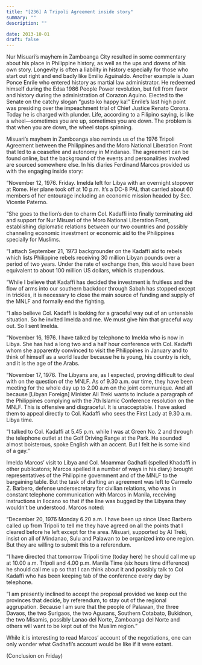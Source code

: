 ```yaml
---
title: "[236] A Tripoli Agreement inside story"
summary: ""
description: ""

date: 2013-10-01
draft: false
---
```


Nur Misuari’s mayhem in Zamboanga City resulted in some commentary about his place in Philippine history, as well as the ups and downs of his own story. Longevity is often a liability in history especially for those who start out right and end badly like Emilio Aguinaldo. Another example is Juan Ponce Enrile who entered history as martial law administrator. He redeemed himself during the Edsa 1986 People Power revolution, but fell from favor and history during the administration of Corazon Aquino. Elected to the Senate on the catchy slogan “gusto ko happy ka!” Enrile’s last high point was presiding over the impeachment trial of Chief Justice Renato Corona. Today he is charged with plunder. Life, according to a Filipino saying, is like a wheel—sometimes you are up, sometimes you are down. The problem is that when you are down, the wheel stops spinning.

Misuari’s mayhem in Zamboanga also reminds us of the 1976 Tripoli Agreement between the Philippines and the Moro National Liberation Front that led to a ceasefire and autonomy in Mindanao. The agreement can be found online, but the background of the events and personalities involved are sourced somewhere else. In his diaries Ferdinand Marcos provided us with the engaging inside story:

“November 12, 1976. Friday. Imelda left for Libya with an overnight stopover at Rome. Her plane took off at 10 p.m. It’s a DC-8 PAL that carried about 60 members of her entourage including an economic mission headed by Sec. Vicente Paterno.

“She goes to the lion’s den to charm Col. Kadaffi into finally terminating aid and support for Nur Misuari of the Moro National Liberation Front, establishing diplomatic relations between our two countries and possibly channeling economic investment or economic aid to the Philippines specially for Muslims.

“I attach September 21, 1973 backgrounder on the Kadaffi aid to rebels which lists Philippine rebels receiving 30 million Libyan pounds over a period of two years. Under the rate of exchange then, this would have been equivalent to about 100 million US dollars, which is stupendous.

“While I believe that Kadaffi has decided the investment is fruitless and the flow of arms into our southern backdoor through Sabah has stopped except in trickles, it is necessary to close the main source of funding and supply of the MNLF and formally end the fighting.

“I also believe Col. Kadaffi is looking for a graceful way out of an untenable situation. So he invited Imelda and me. We must give him that graceful way out. So I sent Imelda.

“November 16, 1976. I have talked by telephone to Imelda who is now in Libya. She has had a long two and a half hour conference with Col. Kadaffi whom she apparently convinced to visit the Philippines in January and to think of himself as a world leader because he is young, his country is rich, and it is the age of the Arabs.

“November 17, 1976. The Libyans are, as I expected, proving difficult to deal with on the question of the MNLF. As of 9.30 a.m. our time, they have been meeting for the whole day up to 2.00 a.m on the joint communique. And all because [Libyan Foreign] Minister Ali Treki wants to include a paragraph of the Philippines complying with the 7th Islamic Conference resolution on the MNLF. This is offensive and disgraceful. It is unacceptable. I have asked them to appeal directly to Col. Kadaffi who sees the First Lady at 9.30 a.m. Libya time.

“I talked to Col. Kadaffi at 5.45 p.m. while I was at Green No. 2 and through the telephone outlet at the Golf Driving Range at the Park. He sounded almost boisterous, spoke English with an accent. But I felt he is some kind of a gay.”

Imelda Marcos’ visit to Libya and Col. Moammar Gadhafi (spelled Khadaffi in other publicatons; Marcos spelled it a number of ways in his diary) brought representatives of the Philippine government and of the MNLF to the bargaining table. But the task of drafting an agreement was left to Carmelo Z. Barbero, defense undersecretary for civilian relations, who was in constant telephone communication with Marcos in Manila, receiving instructions in Ilocano so that if the line was bugged by the Libyans they wouldn’t be understood. Marcos noted:

“December 20, 1976 Monday 6.20 a.m. I have been up since Usec Barbero called up from Tripoli to tell me they have agreed on all the points that I cleared before he left except for the area. Misuari, supported by Al Treki, insist on all of Mindanao, Sulu and Palawan to be organized into one region. But they are willing to submit this to a referendum.

“I have directed that tomorrow Tripoli time (today here) he should call me up at 10.00 a.m. Tripoli and 4.00 p.m. Manila Time (six hours time difference) he should call me up so that I can think about it and possibly talk to Col Kadaffi who has been keeping tab of the conference every day by telephone.

“I am presently inclined to accept the proposal provided we keep out the provinces that decide, by referendum, to stay out of the regional aggrupation. Because I am sure that the people of Palawan, the three Davaos, the two Surigaos, the two Agusans, Southern Cotabato, Bukidnon, the two Misamis, possibly Lanao del Norte, Zamboanga del Norte and others will want to be kept out of the Muslim region.”

While it is interesting to read Marcos’ account of the negotiations, one can only wonder what Gadhafi’s account would be like if it were extant.

(Conclusion on Friday)
